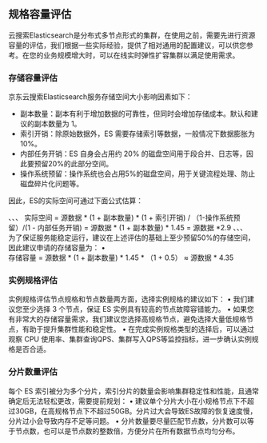 ## 规格容量评估
云搜索Elasticsearch是分布式多节点形式的集群，在使用之前，需要先进行资源容量的评估，我们根据一些实际经验，提供了相对通用的配置建议，可以供您参考。在您的业务规模增大时，可以在线实时弹性扩容集群以满足使用需求。
### 存储容量评估
京东云搜索Elasticsearch服务存储空间大小影响因素如下：
* 副本数量：副本有利于增加数据的可靠性，但同时会增加存储成本。默认和建议的副本数量为 1。</br>
* 索引开销：除原始数据外，ES 需要存储索引等数据，一般情况下数据膨胀为10%。</br>
* 内部任务开销：ES 自身会占用约 20% 的磁盘空间用于段合并、日志等，因此要预留20%的此部分空间。</br>
* 操作系统预留：操作系统也会占用5%的磁盘空间，用于关键流程处理、防止磁盘碎片化问题等。</br>

因此，ES的实际空间可通过下面公式估算：

、、、
实际空间 = 源数据 * (1 + 副本数量) * (1 + 索引开销) / （1-操作系统预留）/(1 - 内部任务开销) 
        = 源数据 * (1 + 副本数量) * 1.45
        = 源数据 *2.9
、、、        
为了保证服务能稳定运行，建议在上述评估的基础上至少预留50%的存储空间，因此建议申请的存储容量为：
•	
存储容量 = 源数据 * (1 + 副本数量) * 1.45 * （1 + 0.5）
        ≈ 源数据 * 4.35

### 实例规格评估
实例规格评估节点规格和节点数量两方面，选择实例规格的建议如下：
•	我们建议您至少选择 3 个节点，保证 ES 实例具有较高的节点故障容错能力。
•	如果您有非常大的存储容量需求，我们建议您选择高规格节点，避免选择大量低规格节点，有助于提升集群性能和稳定性。
•	在完成实例规格类型的选择后，可以通过观察 CPU 使用率、集群查询QPS、集群写入QPS等监控指标，进一步确认实例规格是否合适。
### 分片数量评估
每个 ES 索引被分为多个分片，索引分片的数量会影响集群稳定性和性能，且通常确定后无法轻松更改，需要提前规划：
•	建议单个分片大小在小规格节点下不超过30GB，在高规格节点下不超过50GB。分片过大会导致ES故障的恢复速度慢，分片过小会导致内存不足等问题。
•	分片数量要尽量匹配节点数，分片数可以等于节点数，也可以是节点数的整数倍，方便分片在所有数据节点均匀分布。
